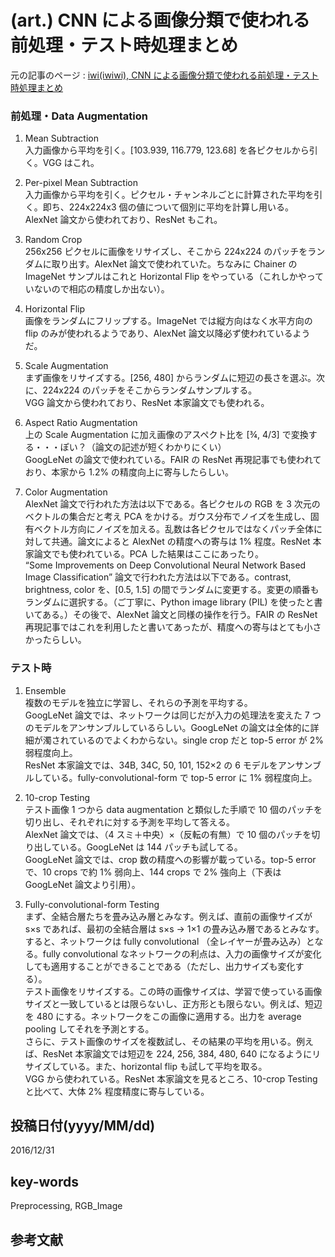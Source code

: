 # (art.) CNN による画像分類で使われる前処理・テスト時処理まとめ

元の記事のページ : [iwi(iwiwi), CNN による画像分類で使われる前処理・テスト時処理まとめ](http://iwiwi.hatenadiary.jp/entry/2016/12/31/162059)

### 前処理・Data Augmentation  
1. Mean Subtraction  
    入力画像から平均を引く。[103.939, 116.779, 123.68] を各ピクセルから引く。VGG はこれ。

1. Per-pixel Mean Subtraction  
    入力画像から平均を引く。ピクセル・チャンネルごとに計算された平均を引く。即ち、224x224x3 個の値について個別に平均を計算し用いる。AlexNet 論文から使われており、ResNet もこれ。

1. Random Crop  
    256x256 ピクセルに画像をリサイズし、そこから 224x224 のパッチをランダムに取り出す。AlexNet 論文で使われていた。ちなみに Chainer の ImageNet サンプルはこれと Horizontal Flip をやっている（これしかやっていないので相応の精度しか出ない）。

1. Horizontal Flip  
    画像をランダムにフリップする。ImageNet では縦方向はなく水平方向の flip のみが使われるようであり、AlexNet 論文以降必ず使われているようだ。

1. Scale Augmentation  
    まず画像をリサイズする。[256, 480] からランダムに短辺の長さを選ぶ。次に、224x224 のパッチをそこからランダムサンプルする。  
    VGG 論文から使われており、ResNet 本家論文でも使われる。

1. Aspect Ratio Augmentation  
    上の Scale Augmentation に加え画像のアスペクト比を [¾, 4/3] で変換する・・・ぽい？（論文の記述が短くわかりにくい）  
    GoogLeNet の論文で使われている。FAIR の ResNet 再現記事でも使われており、本家から 1.2% の精度向上に寄与したらしい。

1. Color Augmentation  
    AlexNet 論文で行われた方法は以下である。各ピクセルの RGB を 3 次元のベクトルの集合だと考え PCA をかける。ガウス分布でノイズを生成し、固有ベクトル方向にノイズを加える。乱数は各ピクセルではなくパッチ全体に対して共通。論文によると AlexNet の精度への寄与は 1% 程度。ResNet 本家論文でも使われている。PCA した結果はここにあったり。  
    “Some Improvements on Deep Convolutional Neural Network Based Image Classification” 論文で行われた方法は以下である。contrast, brightness, color を、[0.5, 1.5] の間でランダムに変更する。変更の順番もランダムに選択する。（ご丁寧に、Python image library (PIL) を使ったと書いてある。）その後で、AlexNet 論文と同様の操作を行う。FAIR の ResNet 再現記事ではこれを利用したと書いてあったが、精度への寄与はとても小さかったらしい。

### テスト時
1. Ensemble  
    複数のモデルを独立に学習し、それらの予測を平均する。  
    GoogLeNet 論文では、ネットワークは同じだが入力の処理法を変えた 7 つのモデルをアンサンブルしているらしい。GoogLeNet の論文は全体的に詳細が濁されているのでよくわからない。single crop だと top-5 error が 2% 弱程度向上。  
    ResNet 本家論文では、34B, 34C, 50, 101, 152×2 の 6 モデルをアンサンブルしている。fully-convolutional-form で top-5 error に 1% 弱程度向上。

1. 10-crop Testing  
    テスト画像 1 つから data augmentation と類似した手順で 10 個のパッチを切り出し、それぞれに対する予測を平均して答える。  
    AlexNet 論文では、（4 スミ＋中央）×（反転の有無）で 10 個のパッチを切り出している。GoogLeNet は 144 パッチも試してる。  
    GoogLeNet 論文では、crop 数の精度への影響が載っている。top-5 error で、10 crops で約 1% 弱向上、144 crops で 2% 強向上（下表は GoogLeNet 論文より引用）。

1. Fully-convolutional-form Testing  
    まず、全結合層たちを畳み込み層とみなす。例えば、直前の画像サイズが s×s であれば、最初の全結合層は s×s → 1×1 の畳み込み層であるとみなす。すると、ネットワークは fully convolutional （全レイヤーが畳み込み）となる。fully convolutional なネットワークの利点は、入力の画像サイズが変化しても適用することができることである（ただし、出力サイズも変化する）。  
    テスト画像をリサイズする。この時の画像サイズは、学習で使っている画像サイズと一致しているとは限らないし、正方形とも限らない。例えば、短辺を 480 にする。ネットワークをこの画像に適用する。出力を average pooling してそれを予測とする。  
    さらに、テスト画像のサイズを複数試し、その結果の平均を用いる。例えば、ResNet 本家論文では短辺を 224, 256, 384, 480, 640 になるようにリサイズしている。また、horizontal flip も試して平均を取る。  
    VGG から使われている。ResNet 本家論文を見るところ、10-crop Testing と比べて、大体 2% 程度精度に寄与している。

## 投稿日付(yyyy/MM/dd)
2016/12/31

## key-words
Preprocessing, RGB_Image

## 参考文献